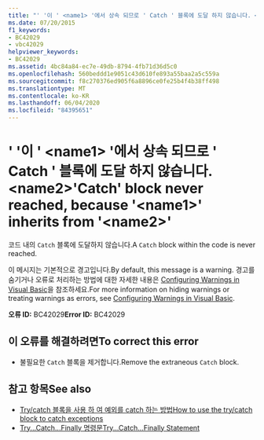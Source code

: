 ```yaml
---
title: "' '이 ' <name1> '에서 상속 되므로 ' Catch ' 블록에 도달 하지 않습니다. <name2>"
ms.date: 07/20/2015
f1_keywords:
- BC42029
- vbc42029
helpviewer_keywords:
- BC42029
ms.assetid: 4bc84a84-ec7e-49db-8794-4fb71d36d5c0
ms.openlocfilehash: 560beddd1e9051c43d610fe893a55baa2a5c559a
ms.sourcegitcommit: f8c270376ed905f6a8896ce0fe25b4f4b38ff498
ms.translationtype: MT
ms.contentlocale: ko-KR
ms.lasthandoff: 06/04/2020
ms.locfileid: "84395651"
---
```

# <a name="catch-block-never-reached-because-name1-inherits-from-name2"></a><span data-ttu-id="e9f55-102">' '이 ' \<name1> '에서 상속 되므로 ' Catch ' 블록에 도달 하지 않습니다. \<name2></span><span class="sxs-lookup"><span data-stu-id="e9f55-102">'Catch' block never reached, because '\<name1>' inherits from '\<name2>'</span></span>
<span data-ttu-id="e9f55-103">코드 내의 `Catch` 블록에 도달하지 않습니다.</span><span class="sxs-lookup"><span data-stu-id="e9f55-103">A `Catch` block within the code is never reached.</span></span>  
  
 <span data-ttu-id="e9f55-104">이 메시지는 기본적으로 경고입니다.</span><span class="sxs-lookup"><span data-stu-id="e9f55-104">By default, this message is a warning.</span></span> <span data-ttu-id="e9f55-105">경고를 숨기거나 오류로 처리하는 방법에 대한 자세한 내용은 [Configuring Warnings in Visual Basic](/visualstudio/ide/configuring-warnings-in-visual-basic)을 참조하세요.</span><span class="sxs-lookup"><span data-stu-id="e9f55-105">For more information on hiding warnings or treating warnings as errors, see [Configuring Warnings in Visual Basic](/visualstudio/ide/configuring-warnings-in-visual-basic).</span></span>  
  
 <span data-ttu-id="e9f55-106">**오류 ID:** BC42029</span><span class="sxs-lookup"><span data-stu-id="e9f55-106">**Error ID:** BC42029</span></span>  
  
## <a name="to-correct-this-error"></a><span data-ttu-id="e9f55-107">이 오류를 해결하려면</span><span class="sxs-lookup"><span data-stu-id="e9f55-107">To correct this error</span></span>  
  
- <span data-ttu-id="e9f55-108">불필요한 `Catch` 블록을 제거합니다.</span><span class="sxs-lookup"><span data-stu-id="e9f55-108">Remove the extraneous `Catch` block.</span></span>  
  
## <a name="see-also"></a><span data-ttu-id="e9f55-109">참고 항목</span><span class="sxs-lookup"><span data-stu-id="e9f55-109">See also</span></span>

- [<span data-ttu-id="e9f55-110">Try/catch 블록을 사용 하 여 예외를 catch 하는 방법</span><span class="sxs-lookup"><span data-stu-id="e9f55-110">How to use the try/catch block to catch exceptions</span></span>](../../standard/exceptions/how-to-use-the-try-catch-block-to-catch-exceptions.md)
- [<span data-ttu-id="e9f55-111">Try...Catch...Finally 명령문</span><span class="sxs-lookup"><span data-stu-id="e9f55-111">Try...Catch...Finally Statement</span></span>](../language-reference/statements/try-catch-finally-statement.md)

